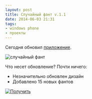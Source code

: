 ```yaml
---
layout: post
title: Случайный фант v.1.1
date: 2014-06-03 21:31
tags:
- windows phone
- проекты
---
```


Сегодня обновил [приложение](https://wcoder.github.io/notes/random-fant-v-10/). 

![случайный фант](http://cdn.marketplaceimages.windowsphone.com/v8/images/2ef0042f-9bb6-41eb-aa65-a5b22deaf502?imageType=ws_screenshot_large&rotation=0)

Что несет обновление? Почти ничего:

- Незначительно обновлен дизайн
- Добавлено 15 новых фантов

[![Получить](https://assets.windowsphone.com/be748b72-65fa-4290-9b32-831bdf9ee190/Russian-get-it_InvariantCulture_Default.png)](https://www.microsoft.com/store/apps/9wzdncrdjp2b?ocid=badge)
